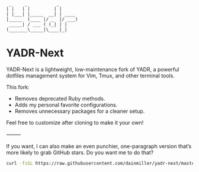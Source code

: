      _     _           _
    | |   | |         | |
    | |___| |_____  __| | ____
    |_____  (____ |/ _  |/ ___)
     _____| / ___ ( (_| | |
    (_______\_____|\____|_|

YADR-Next
=========

YADR-Next is a lightweight, low-maintenance fork of YADR, a powerful dotfiles management system for Vim, Tmux, and other terminal tools.

This fork:
  - Removes deprecated Ruby methods.
  - Adds my personal favorite configurations.
  - Removes unnecessary packages for a cleaner setup.

Feel free to customize after cloning to make it your own!

⸻

If you want, I can also make an even punchier, one-paragraph version that’s more likely to grab GitHub stars. Do you want me to do that?

```bash
curl -fsSL https://raw.githubusercontent.com/dainmiller/yadr-next/master/install.sh | sh
```
